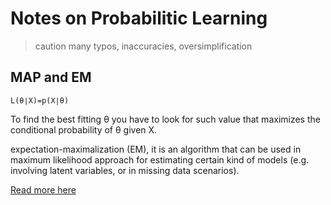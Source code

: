 # Notes on Probabilitic Learning 
> caution many typos, inaccuracies, oversimplification



## MAP and EM
```
L(θ∣X)=p(X∣θ)
```
To find the best fitting θ you have to look for such value that maximizes the conditional probability of θ given X.

expectation-maximalization (EM), it is an algorithm that can be used in maximum likelihood approach for estimating certain kind of models (e.g. involving latent variables, or in missing data scenarios).

[Read more here](https://stats.stackexchange.com/questions/235070/relation-between-map-em-and-mle)

## 